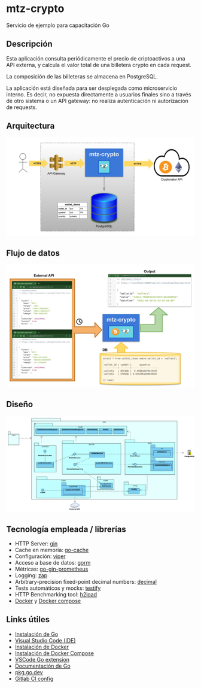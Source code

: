 # mtz-crypto

Servicio de ejemplo para capacitación Go

## Descripción

Esta aplicación consulta periódicamente el precio de criptoactivos a una API
externa, y calcula el valor total de una billetera crypto en cada request.

La composición de las billeteras se almacena en PostgreSQL.

La aplicación está diseñada para ser desplegada como microservicio
interno. Es decir, no expuesta directamente a usuarios finales sino
a través de otro sistema o un API gateway: no realiza autenticación
ni autorización de requests.

## Arquitectura

![mtz_crypto_architecture.svg](docs/mtz_crypto_architecture.svg)

## Flujo de datos

![mtz_crypto_data.svg](docs/mtz_crypto_data.svg)

## Diseño

![mtz_crypto_design.png](docs/mtz_crypto_design.png)

## Tecnología empleada / librerías

- HTTP Server: [gin](https://github.com/gin-gonic/gin)
- Cache en memoria: [go-cache](https://github.com/patrickmn/go-cache)
- Configuración: [viper](https://github.com/spf13/viper)
- Acceso a base de datos: [gorm](https://github.com/go-gorm/gorm)
- Métricas: [go-gin-prometheus](https://github.com/zsais/go-gin-prometheus)
- Logging: [zap](https://github.com/uber-go/zap)
- Arbitrary-precision fixed-point decimal numbers: [decimal](https://github.com/shopspring/decimal)
- Tests automáticos y mocks: [testify](https://github.com/stretchr/testify)
- HTTP Benchmarking tool: [h2load](https://nghttp2.org/documentation/h2load-howto.html)
- [Docker](https://docs.docker.com/) y [Docker compose](https://docs.docker.com/compose/)

## Links útiles

- [Instalación de Go](https://golang.org/doc/install)
- [Visual Studio Code (IDE)](https://code.visualstudio.com/)
- [Instalación de Docker](https://docs.docker.com/get-docker/)
- [Instalación de Docker Compose](https://docs.docker.com/compose/install/)
- [VSCode Go extension](https://marketplace.visualstudio.com/items?itemName=golang.go)
- [Documentación de Go](https://golang.org/doc/)
- [pkg.go.dev](https://pkg.go.dev/)
- [Gitlab CI config](https://docs.gitlab.com/ce/ci/quick_start/)
